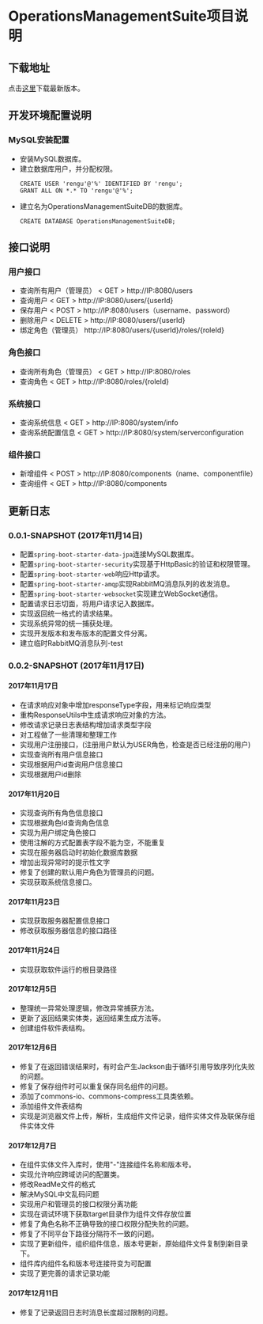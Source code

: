 # OperationsManagementSuite项目说明

## 下载地址

点击[这里](https://github.com/MagnyCopper/OperationsManagementSuite/releases/latest)下载最新版本。

## 开发环境配置说明

### MySQL安装配置

* 安装MySQL数据库。
* 建立数据库用户，并分配权限。
    ```
    CREATE USER 'rengu'@'%' IDENTIFIED BY 'rengu';
    GRANT ALL ON *.* TO 'rengu'@'%';
    ```
* 建立名为OperationsManagementSuiteDB的数据库。
    ```
    CREATE DATABASE OperationsManagementSuiteDB;
    ```
## 接口说明

### 用户接口
* 查询所有用户（管理员） < GET > http://IP:8080/users
* 查询用户 < GET > http://IP:8080/users/{userId}
* 保存用户 < POST > http://IP:8080/users（username、password）
* 删除用户 < DELETE > http://IP:8080/users/{userId}
* 绑定角色（管理员） <PUT> http://IP:8080/users/{userId}/roles/{roleId}

### 角色接口
* 查询所有角色（管理员） < GET > http://IP:8080/roles
* 查询角色 < GET > http://IP:8080/roles/{roleId}

### 系统接口
* 查询系统信息 < GET > http://IP:8080/system/info
* 查询系统配置信息 < GET > http://IP:8080/system/serverconfiguration

### 组件接口
* 新增组件 < POST > http://IP:8080/components（name、componentfile）
* 查询组件 < GET > http://IP:8080/components

## 更新日志

### 0.0.1-SNAPSHOT (2017年11月14日)
    
* 配置```spring-boot-starter-data-jpa```连接MySQL数据库。
* 配置```spring-boot-starter-security```实现基于HttpBasic的验证和权限管理。
* 配置```spring-boot-starter-web```响应Http请求。
* 配置```spring-boot-starter-amqp```实现RabbitMQ消息队列的收发消息。
* 配置```spring-boot-starter-websocket```实现建立WebSocket通信。
* 配置请求日志切面，将用户请求记入数据库。
* 实现返回统一格式的请求结果。
* 实现系统异常的统一捕获处理。
* 实现开发版本和发布版本的配置文件分离。
* 建立临时RabbitMQ消息队列-test

### 0.0.2-SNAPSHOT (2017年11月17日)

#### 2017年11月17日
* 在请求响应对象中增加responseType字段，用来标记响应类型
* 重构ResponseUtils中生成请求响应对象的方法。
* 修改请求记录日志表结构增加请求类型字段
* 对工程做了一些清理和整理工作
* 实现用户注册接口，(注册用户默认为USER角色，检查是否已经注册的用户)
* 实现查询所有用户信息接口
* 实现根据用户id查询用户信息接口
* 实现根据用户id删除

#### 2017年11月20日
* 实现查询所有角色信息接口
* 实现根据角色Id查询角色信息
* 实现为用户绑定角色接口
* 使用注解的方式配置表字段不能为空，不能重复
* 实现在服务器启动时初始化数据库数据
* 增加出现异常时的提示性文字
* 修复了创建的默认用户角色为管理员的问题。
* 实现获取系统信息接口。

#### 2017年11月23日
* 实现获取服务器配置信息接口
* 修改获取服务器信息的接口路径

#### 2017年11月24日
* 实现获取软件运行的根目录路径

#### 2017年12月5日
* 整理统一异常处理逻辑，修改异常捕获方法。
* 更新了返回结果实体类，返回结果生成方法等。
* 创建组件软件表结构。

#### 2017年12月6日
* 修复了在返回错误结果时，有时会产生Jackson由于循环引用导致序列化失败的问题。
* 修复了保存组件时可以重复保存同名组件的问题。
* 添加了commons-io、commons-compress工具类依赖。
* 添加组件文件表结构
* 实现是浏览器文件上传，解析，生成组件文件记录，组件实体文件及联保存组件实体文件

#### 2017年12月7日
* 在组件实体文件入库时，使用"-"连接组件名称和版本号。
* 实现允许响应跨域访问的配置类。
* 修改ReadMe文件的格式
* 解决MySQL中文乱码问题
* 实现用户和管理员的接口权限分离功能
* 实现在调试环境下获取target目录作为组件文件存放位置
* 修复了角色名称不正确导致的接口权限分配失败的问题。
* 修复了不同平台下路径分隔符不一致的问题。
* 实现了更新组件，组织组件信息，版本号更新，原始组件文件复制到新目录下。
* 组件库内组件名和版本号连接符变为可配置
* 实现了更完善的请求记录功能

#### 2017年12月11日
* 修复了记录返回日志时消息长度超过限制的问题。